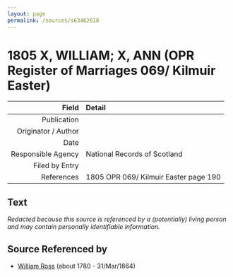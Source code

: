 ```yaml
---
layout: page
permalink: /sources/s63462618
---
```


# 1805 X, WILLIAM; X, ANN (OPR Register of Marriages  069/ Kilmuir Easter)

Field | Detail
---:|:---
Publication | 
Originator / Author | 
Date | 
Responsible Agency | National Records of Scotland
Filed by Entry | 
References | 1805 OPR 069/ Kilmuir Easter page 190

## Text

_Redacted because this source is referenced by a (potentially) living person and may contain personally identifiable information._

## Source Referenced by

* [William Ross](../people/@39617772@-william-ross-b1780-d1864-3-31.md) (about 1780 - 31/Mar/1864)
